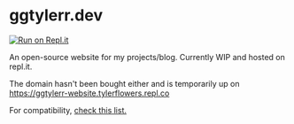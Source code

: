 # ggtylerr.dev

[![Run on Repl.it](https://repl.it/badge/github/ggtylerr/ggtylerr-website)](https://repl.it/github/ggtylerr/ggtylerr-website)

An open-source website for my projects/blog. Currently WIP and hosted on repl.it.

The domain hasn't been bought either and is temporarily up on https://ggtylerr-website.tylerflowers.repl.co

For compatibility, [check this list.](https://github.com/ggtylerr/ggtylerr-website/blob/master/compatibility.md)
